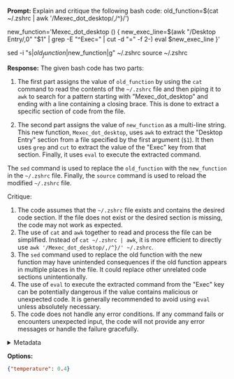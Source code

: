 **Prompt:**
Explain and critique the following bash code: old_function=$(cat ~/.zshrc | awk '/Mexec_dot_desktop/,/^}/')

new_function='Mexec_dot_desktop () {
    new_exec_line=$(awk "/Desktop Entry/,0" "$1" | grep -E "^Exec=" | cut -d "=" -f 2-)
    eval $new_exec_line
}'

sed -i "s|$old_function|$new_function|g" ~/.zshrc
source ~/.zshrc

**Response:**
The given bash code has two parts: 

1. The first part assigns the value of `old_function` by using the `cat` command to read the contents of the `~/.zshrc` file and then piping it to `awk` to search for a pattern starting with "Mexec_dot_desktop" and ending with a line containing a closing brace. This is done to extract a specific section of code from the file.

2. The second part assigns the value of `new_function` as a multi-line string. This new function, `Mexec_dot_desktop`, uses `awk` to extract the "Desktop Entry" section from a file specified by the first argument (`$1`). It then uses `grep` and `cut` to extract the value of the "Exec" key from that section. Finally, it uses `eval` to execute the extracted command.

The `sed` command is used to replace the `old_function` with the `new_function` in the `~/.zshrc` file. Finally, the `source` command is used to reload the modified `~/.zshrc` file.

Critique:
1. The code assumes that the `~/.zshrc` file exists and contains the desired code section. If the file does not exist or the desired section is missing, the code may not work as expected.
2. The use of `cat` and `awk` together to read and process the file can be simplified. Instead of `cat ~/.zshrc | awk`, it is more efficient to directly use `awk '/Mexec_dot_desktop/,/^}/' ~/.zshrc`.
3. The `sed` command used to replace the old function with the new function may have unintended consequences if the old function appears in multiple places in the file. It could replace other unrelated code sections unintentionally.
4. The use of `eval` to execute the extracted command from the "Exec" key can be potentially dangerous if the value contains malicious or unexpected code. It is generally recommended to avoid using `eval` unless absolutely necessary.
5. The code does not handle any error conditions. If any command fails or encounters unexpected input, the code will not provide any error messages or handle the failure gracefully.

<details><summary>Metadata</summary>

- Duration: 9632 ms
- Datetime: 2023-08-22T12:11:50.798344
- Model: gpt-3.5-turbo-0613

</details>

**Options:**
```json
{"temperature": 0.4}
```

